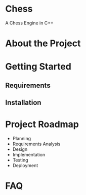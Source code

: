# Chess
A Chess Engine in C++

# About the Project

# Getting Started
## Requirements

## Installation

# Project Roadmap
- Planning
- Requirements Analysis
- Design
- Implementation
- Testing
- Deployment

# FAQ
